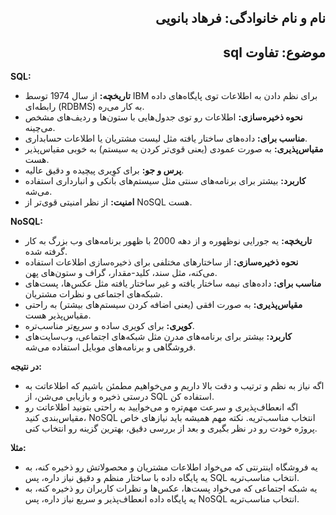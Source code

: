 <h2 dir="rtl">نام و نام خانوادگی: فرهاد بانویی</h2>
<h2 dir="rtl">موضوع: تفاوت sql</h2>


**SQL:**

- **تاریخچه:** از سال 1974 توسط IBM برای نظم دادن به اطلاعات توی پایگاه‌های داده رابطه‌ای (RDBMS) به کار می‌ره.
- **نحوه ذخیره‌سازی:** اطلاعات رو توی جدول‌هایی با ستون‌ها و ردیف‌های مشخص می‌چینه.
- **مناسب برای:** داده‌های ساختار یافته مثل لیست مشتریان یا اطلاعات حسابداری.
- **مقیاس‌پذیری:** به صورت عمودی (یعنی قوی‌تر کردن یه سیستم) به خوبی مقیاس‌پذیر هست.
- **پرس و جو:** برای کوِیری پیچیده و دقیق عالیه.
- **کاربرد:** بیشتر برای برنامه‌های سنتی مثل سیستم‌های بانکی و انبارداری استفاده می‌شه.
- **امنیت:** از نظر امنیتی قوی‌تر از NoSQL هست.

**NoSQL:**

- **تاریخچه:** یه جورایی نوظهوره و از دهه 2000 با ظهور برنامه‌های وب بزرگ به کار گرفته شده.
- **نحوه ذخیره‌سازی:** از ساختارهای مختلفی برای ذخیره‌سازی اطلاعات استفاده می‌کنه، مثل سند، کلید-مقدار، گراف و ستون‌های پهن.
- **مناسب برای:** داده‌های نیمه ساختار یافته و غیر ساختار یافته مثل عکس‌ها، پست‌های شبکه‌های اجتماعی و نظرات مشتریان.
- **مقیاس‌پذیری:** به صورت افقی (یعنی اضافه کردن سیستم‌های بیشتر) به راحتی مقیاس‌پذیر هست.
- **کویری:** برای کویری ساده و سریع‌تر مناسب‌تره.
- **کاربرد:** بیشتر برای برنامه‌های مدرن مثل شبکه‌های اجتماعی، وب‌سایت‌های فروشگاهی و برنامه‌های موبایل استفاده می‌شه.

**در نتیجه:**

- اگه نیاز به نظم و ترتیب و دقت بالا داریم و می‌خواهیم مطمئن باشیم که اطلاعاتت به درستی ذخیره و بازیابی می‌شن، از SQL استفاده کن.
- اگه انعطاف‌پذیری و سرعت مهم‌تره و می‌خوایید به راحتی بتونید اطلاعاتت رو مقیاس‌بندی کنید، NoSQL انتخاب مناسب‌تریه.
نکته مهم همیشه باید نیازهای خاص پروژه خودت رو در نظر بگیری و بعد از بررسی دقیق، بهترین گزینه رو انتخاب کنی.

**مثلا:**

- یه فروشگاه اینترنتی که می‌خواد اطلاعات مشتریان و محصولاتش رو ذخیره کنه، به یه پایگاه داده با ساختار منظم و دقیق نیاز داره، پس SQL انتخاب مناسب‌تریه.
- یه شبکه اجتماعی که می‌خواد پست‌ها، عکس‌ها و نظرات کاربران رو ذخیره کنه، به یه پایگاه داده انعطاف‌پذیر و سریع نیاز داره، پس NoSQL انتخاب مناسب‌تریه.


<div dir="rtl">
</div>
